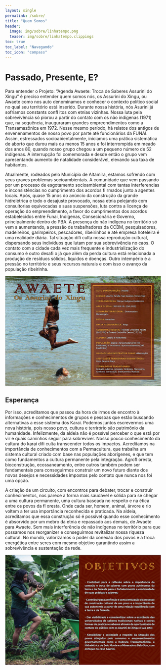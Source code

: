 ```yaml
---
layout: single
permalink: /sobre/
title: "Quem Somos"
header:
  image: img/sobre/linhatempo.png
  teaser: img/sobre/linhatempo.clippings
toc: true
toc_label: "Navegando"
toc_icon: "compass"
---
```


# Passado, Presente, E?

Para entender o Projeto: “Agenda Awaete: Troca de Saberes Assurini do Xingu” é preciso entender quem somos nós, os Assurini do Xingu, ou Awaete como nos auto denominamos e conhecer o contexto político social no qual seu território está inserido. Durante nossa história, nós Asurini já sofriamos constants confl itos com etnias vizinhas. Nossa luta pela sobrevivência só piorou a partir do contato com os não indígenas (1971) que, na sequência, inauguraram grandes empreendimentos como a Transamazônica em 1972. Nesse mesmo período, há relatos dos antigos de envenenamentos de nosso povo por parte até funcionários da FUNAI. Assim, estressados socioabientalmente, iniciamos uma prática sistemática de aborto que durou mais ou menos 15 anos e foi interrompida em meado dos anos 80, quando nosso grupo chegou a um pequeno número de 52 indígenas. A interrupção foi comemorada e desde então o grupo vem apresentando aumento de natalidade considerável, elevando sua taxa de habitantes.

Atualmente, rodeados pelo Município de Altamira, estamos sofrendo com seus graves problemas socioambientais. A comunidade que vem passando por um processo de esgotamento socioambiental com tantas interferencias e inconsistências no cumprimento dos acordos fi rmados junto a agentes locais. Após, quase 15 anos do anúncio da construção da grande hidrelétrica e todo o desajuste provocado, nossa etnia pelejando com consultorias equivocadas e suas suspensões, luta contra a licença de operação do empreendimento, a favor do cumprimentos dos acordos estabelecidos entre Funai, Indígenas, Consecionária e Governo, principalmente dentro do PBA. A presença do não indígena no território só vem a aumentando, a pressão de trabalhadores da CCBM, pesquisadores, madeireiros, garimpeiros, pescadores, ribeirinhos e até empresa hoteleira é uma realidade diária. Tal situação difi culta nossa reprodução cultural, dispersando seus indivíduos que lutam por sua sobrevivência no caos. O contato com a cidade cada vez mais frequente e industrialização do consumo é outro desafi o já que além da perda cultura está relacionada a produção de resíduos sólidos, líquidos e doenças. Outro intempério é a pressão no território e seus recursos naturais e com isso o avanço da população ribeirinha.

![awaete](img/sobre/awaete.png)

## Esperança

Por isso, acreditamos que passou da hora de irmos de encontro à informações e conhecimentos de grupos e pessoas que estão buscando alternativas a esse sistema dos Karai. Podemos juntos escrevermos uma nova história, pois nosso povo, cultura e terrirório são patrimônio da humanidade. Infelizmente, da aldeia não é possível perceber o que está por vir e quais caminhos seguir para sobreviver. Nosso pouco conhecimento da cultura do karai difi culta transcender todos os impactos. Acreditamos na importância de conhecimentos com a Permacultura, que trabalha um sistema cultural criado com base nas populações aborígenes, e que tem como fundamentos a cultura permanente pela integração. Agrofl oresta, bioconstrução, ecossaneamento, entre outros também podem ser fundamentais para conseguirmos construir um novo futuro diante dos novos desejos e necessidades impostos pelo contato que nunca nos foi uma opção.

A criação de um circuito, com encontros para debater, trocar e construir conhecimentos, nos parece a forma mais saudável e sólida para se chegar a uma cultura permanente, uma cultura baseada no respeito e na ética entre os povos da fl oresta. Onde cada ser, homem, animal, árvore e rio voltem a ter usa importância reconhecida e praticada. Na aldeia, acreditamos que essa construção só é possível quando esse conhecimento é absorvido por um mebro da etnia e repassado aos demais, de Awaete para Awaete. Sem mais interferência de não indígenas no território para que possamos nos reorganizer e conseguirmos revitalizar nossa riqueza cultural. No mundo, valorizamos o poder da conexão dos povos e a troca energética entre seres com mesmo objetivo garantindo assim a sobrevivência e sustentação da rede.

![objetivos](img/sobre/objetivos.png)
